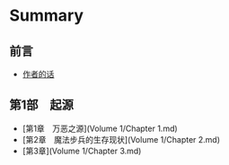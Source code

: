 # Summary

## 前言

* [作者的话](README.md)

## 第1部　起源

* [第1章　万恶之源](Volume 1/Chapter 1.md)
* [第2章　魔法步兵的生存现状](Volume 1/Chapter 2.md)
* [第3章](Volume 1/Chapter 3.md)

